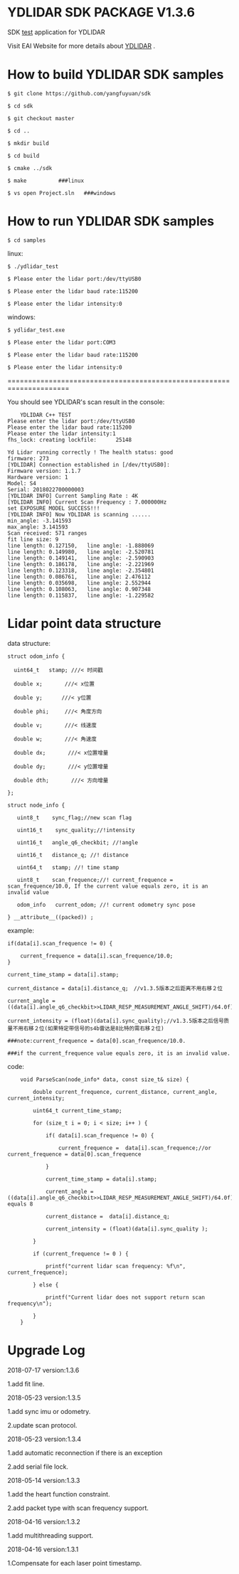 YDLIDAR SDK PACKAGE V1.3.6
=====================================================================

SDK [test](https://github.com/yangfuyuan/sdk) application for YDLIDAR

Visit EAI Website for more details about [YDLIDAR](http://www.ydlidar.com/) .

How to build YDLIDAR SDK samples
=====================================================================

    $ git clone https://github.com/yangfuyuan/sdk

    $ cd sdk

    $ git checkout master

    $ cd ..

    $ mkdir build

    $ cd build

    $ cmake ../sdk

    $ make			###linux

    $ vs open Project.sln	###windows

How to run YDLIDAR SDK samples
=====================================================================

    $ cd samples

linux:

    $ ./ydlidar_test

    $ Please enter the lidar port:/dev/ttyUSB0

    $ Please enter the lidar baud rate:115200

    $ Please enter the lidar intensity:0


windows:

    $ ydlidar_test.exe

    $ Please enter the lidar port:COM3

    $ Please enter the lidar baud rate:115200

    $ Please enter the lidar intensity:0

=====================================================================

You should see YDLIDAR's scan result in the console:

     	YDLIDAR C++ TEST
	Please enter the lidar port:/dev/ttyUSB0
	Please enter the lidar baud rate:115200
	Please enter the lidar intensity:1
	fhs_lock: creating lockfile:      25148

	Yd Lidar running correctly ! The health status: good
	firmware: 273
	[YDLIDAR] Connection established in [/dev/ttyUSB0]:
	Firmware version: 1.1.7
	Hardware version: 1
	Model: S4
	Serial: 2018022700000003
	[YDLIDAR INFO] Current Sampling Rate : 4K
	[YDLIDAR INFO] Current Scan Frequency : 7.000000Hz
	set EXPOSURE MODEL SUCCESS!!!
	[YDLIDAR INFO] Now YDLIDAR is scanning ......
	min_angle: -3.141593
	max_angle: 3.141593
	Scan received: 571 ranges
	fit line size: 9
	line length: 0.127150,   line angle: -1.888069
	line length: 0.149980,   line angle: -2.520781
	line length: 0.149141,   line angle: -2.590903
	line length: 0.186178,   line angle: -2.221969
	line length: 0.123318,   line angle: -2.354801
	line length: 0.086761,   line angle: 2.476112
	line length: 0.035698,   line angle: 2.552944
	line length: 0.108063,   line angle: 0.907348
	line length: 0.115837,   line angle: -1.229582



Lidar point data structure
=====================================================================

data structure:

    struct odom_info {

      uint64_t   stamp; ///< 时间戳

      double x;	      ///< x位置

      double y;	     ///< y位置

      double phi;     ///< 角度方向

      double v;       ///< 线速度

      double w;       ///< 角速度

      double dx;       ///< x位置增量

      double dy;       ///< y位置增量

      double dth;       ///< 方向增量

    };

    struct node_info {

       uint8_t    sync_flag;//new scan flag

       uint16_t    sync_quality;//!intensity

       uint16_t   angle_q6_checkbit; //!angle

       uint16_t   distance_q; //! distance

       uint64_t   stamp; //! time stamp

       uint8_t    scan_frequence;//! current_frequence = scan_frequence/10.0, If the current value equals zero, it is an invalid value

       odom_info   current_odom; //! current odometry sync pose

    } __attribute__((packed)) ;

example:

    if(data[i].scan_frequence != 0) {

        current_frequence = data[i].scan_frequence/10.0;
    }

    current_time_stamp = data[i].stamp;

    current_distance = data[i].distance_q;　//v1.3.5版本之后距离不用右移２位

    current_angle = ((data[i].angle_q6_checkbit>>LIDAR_RESP_MEASUREMENT_ANGLE_SHIFT)/64.0f);

    current_intensity = (float)(data[i].sync_quality);//v1.3.5版本之后信号质量不用右移２位(如果特定带信号的s4b雷达是8比特的需右移２位)

    ###note:current_frequence = data[0].scan_frequence/10.0.

    ###if the current_frequence value equals zero, it is an invalid value.

code:

        void ParseScan(node_info* data, const size_t& size) {

            double current_frequence, current_distance, current_angle, current_intensity;

            uint64_t current_time_stamp;

            for (size_t i = 0; i < size; i++ ) {

                if( data[i].scan_frequence != 0) {

                    current_frequence =  data[i].scan_frequence;//or current_frequence = data[0].scan_frequence

                }

                current_time_stamp = data[i].stamp;

                current_angle = ((data[i].angle_q6_checkbit>>LIDAR_RESP_MEASUREMENT_ANGLE_SHIFT)/64.0f);//LIDAR_RESP_MEASUREMENT_ANGLE_SHIFT equals 8

                current_distance =  data[i].distance_q;

                current_intensity = (float)(data[i].sync_quality );

            }

            if (current_frequence != 0 ) {

                printf("current lidar scan frequency: %f\n", current_frequence);

            } else {

                printf("Current lidar does not support return scan frequency\n");

            }
        }





Upgrade Log
=====================================================================

2018-07-17 version:1.3.6

  1.add fit line.


2018-05-23 version:1.3.5

  1.add sync imu or odometry.

  2.update scan protocol.

2018-05-23 version:1.3.4

  1.add automatic reconnection if there is an exception

  2.add serial file lock.

2018-05-14 version:1.3.3

   1.add the heart function constraint.

   2.add packet type with scan frequency support.

2018-04-16 version:1.3.2

   1.add multithreading support.

2018-04-16 version:1.3.1

   1.Compensate for each laser point timestamp.
